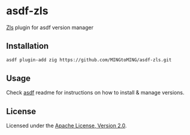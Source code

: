 # asdf-zls

[Zls](https://github.com/zigtools/zls) plugin for asdf version manager

## Installation

```bash
asdf plugin-add zig https://github.com/MINGtoMING/asdf-zls.git
```

## Usage

Check [asdf](https://github.com/asdf-vm/asdf) readme for instructions on how to
install & manage versions.

## License

Licensed under the
[Apache License, Version 2.0](https://www.apache.org/licenses/LICENSE-2.0).
